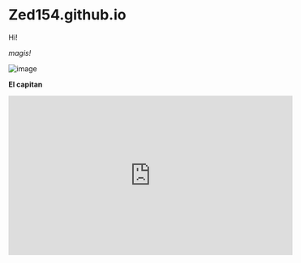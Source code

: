 # Zed154.github.io
Hi!

*magis!*

![image](https://user-images.githubusercontent.com/118245709/202087349-10ec164e-3054-4807-96c5-7b78e138a2fb.png)

**El capitan**

<iframe width="560" height="315" src="https://www.youtube.com/embed/KOiYKZ5-pIM" title="YouTube video player" frameborder="0" allow="accelerometer; autoplay; clipboard-write; encrypted-media; gyroscope; picture-in-picture" allowfullscreen></iframe>
